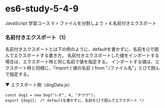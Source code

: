 # es6-study-5-4-9
JavaScript 学習コース V > ファイルを分割しよう > 4.名前付きエクスポート

### 名前付きエクスポート（1）
名前付きエクスポートとは下の例のように、defaultを書かずに、名前を{}で囲んでエクスポートする書き方。
名前付きエクスポートした値をインポートする場合は、エクスポート時と同じ名前で値を指定する。
インポートする値は、エクスポート時と同様に、「import { 値の名前 } from "./ファイル名"」と{}で囲んで指定する。

▼ エクスポート側（dogData.js）
```
const dog1 = new Dog("レオ", 4, "チワワ"); 
export {dog1};　/* defaultを書かずに、名前を{}で囲んでエクスポート */
```
